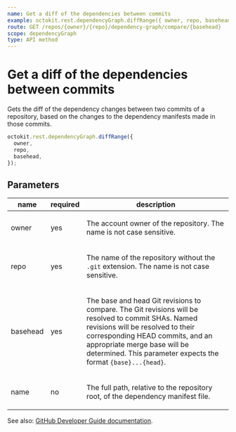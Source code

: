 ```yaml
---
name: Get a diff of the dependencies between commits
example: octokit.rest.dependencyGraph.diffRange({ owner, repo, basehead })
route: GET /repos/{owner}/{repo}/dependency-graph/compare/{basehead}
scope: dependencyGraph
type: API method
---
```


# Get a diff of the dependencies between commits

Gets the diff of the dependency changes between two commits of a repository, based on the changes to the dependency manifests made in those commits.

```js
octokit.rest.dependencyGraph.diffRange({
  owner,
  repo,
  basehead,
});
```

## Parameters

<table>
  <thead>
    <tr>
      <th>name</th>
      <th>required</th>
      <th>description</th>
    </tr>
  </thead>
  <tbody>
    <tr><td>owner</td><td>yes</td><td>

The account owner of the repository. The name is not case sensitive.

</td></tr>
<tr><td>repo</td><td>yes</td><td>

The name of the repository without the `.git` extension. The name is not case sensitive.

</td></tr>
<tr><td>basehead</td><td>yes</td><td>

The base and head Git revisions to compare. The Git revisions will be resolved to commit SHAs. Named revisions will be resolved to their corresponding HEAD commits, and an appropriate merge base will be determined. This parameter expects the format `{base}...{head}`.

</td></tr>
<tr><td>name</td><td>no</td><td>

The full path, relative to the repository root, of the dependency manifest file.

</td></tr>
  </tbody>
</table>

See also: [GitHub Developer Guide documentation](https://docs.github.com/rest/dependency-graph/dependency-review#get-a-diff-of-the-dependencies-between-commits).
